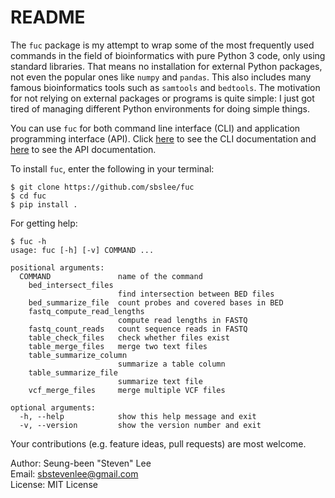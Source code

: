 # README

The `fuc` package is my attempt to wrap some of the most frequently used commands in the field of bioinformatics with pure Python 3 code, only using standard libraries. That means no installation for external Python packages, not even the popular ones like `numpy` and `pandas`. This also includes many famous bioinformatics tools such as `samtools` and `bedtools`. The motivation for not relying on external packages or programs is quite simple: I just got tired of managing different Python environments for doing simple things.

You can use `fuc` for both command line interface (CLI) and application programming interface (API). Click [here](doc/CLI.md) to see the CLI documentation and [here](doc/API.md) to see the API documentation.

To install `fuc`, enter the following in your terminal:

```
$ git clone https://github.com/sbslee/fuc
$ cd fuc
$ pip install .
```

For getting help:

```
$ fuc -h
usage: fuc [-h] [-v] COMMAND ...

positional arguments:
  COMMAND               name of the command
    bed_intersect_files
                        find intersection between BED files
    bed_summarize_file  count probes and covered bases in BED
    fastq_compute_read_lengths
                        compute read lengths in FASTQ
    fastq_count_reads   count sequence reads in FASTQ
    table_check_files   check whether files exist
    table_merge_files   merge two text files
    table_summarize_column
                        summarize a table column
    table_summarize_file
                        summarize text file
    vcf_merge_files     merge multiple VCF files

optional arguments:
  -h, --help            show this help message and exit
  -v, --version         show the version number and exit
```

Your contributions (e.g. feature ideas, pull requests) are most welcome.

Author: Seung-been "Steven" Lee<br/>
Email: sbstevenlee@gmail.com<br/>
License: MIT License

